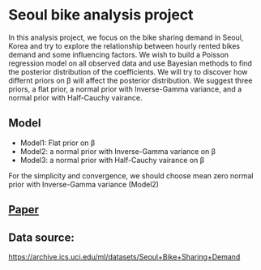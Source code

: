 # Seoul bike analysis project

In this analysis project, we focus on the bike sharing demand in Seoul, Korea and try to explore the relationship between hourly rented bikes demand and some influencing factors. 
We wish to build a Poisson regression model on all observed data and use Bayesian methods to find the posterior distribution of the coefficients. We will try to discover how differnt priors on β will affect the posterior distribution. We suggest three priors, a flat prior, a normal prior with Inverse-Gamma variance, and a normal prior with Half-Cauchy vairance. 

## Model
* Model1: Flat prior on β
* Model2: a normal prior with Inverse-Gamma variance on β
* Model3: a normal prior with Half-Cauchy vairance on β

For the simplicity and convergence, we should choose mean zero normal prior with Inverse-Gamma variance (Model2)

## [Paper](_)

## Data source:
https://archive.ics.uci.edu/ml/datasets/Seoul+Bike+Sharing+Demand
